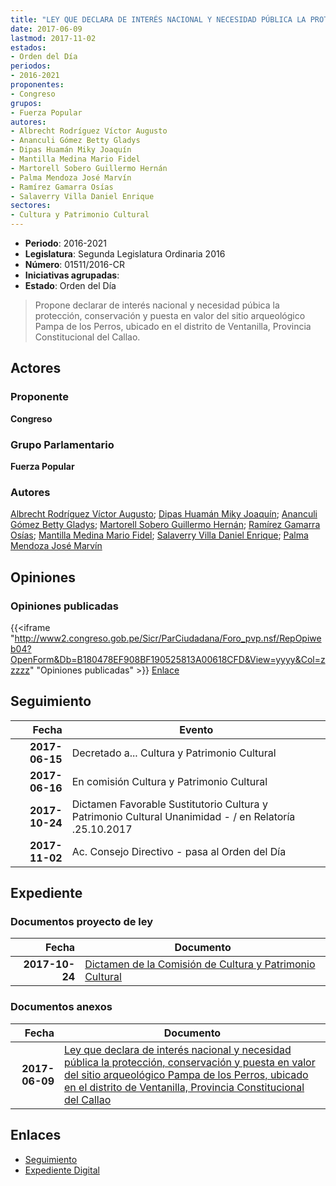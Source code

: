 ```yaml
---
title: "LEY QUE DECLARA DE INTERÉS NACIONAL Y NECESIDAD PÚBLICA LA PROTECCIÓN, CONSERVACIÓN Y PUESTA EN VALOR DEL SITIO ARQUEOLÓGICO PAMPA DE LOS PERROS, UBICADO EN EL DISTRITO DE VENTANILLA, PROVINCIA CONSTITUCIONAL DEL CALLAO"
date: 2017-06-09
lastmod: 2017-11-02
estados:
- Orden del Día
periodos:
- 2016-2021
proponentes:
- Congreso
grupos:
- Fuerza Popular
autores:
- Albrecht Rodríguez Víctor Augusto
- Ananculi Gómez Betty Gladys
- Dipas Huamán Miky Joaquín
- Mantilla Medina Mario Fidel
- Martorell Sobero Guillermo Hernán
- Palma Mendoza José Marvín
- Ramírez Gamarra Osías
- Salaverry Villa Daniel Enrique
sectores:
- Cultura y Patrimonio Cultural
---
```

- **Periodo**: 2016-2021
- **Legislatura**: Segunda Legislatura Ordinaria 2016
- **Número**: 01511/2016-CR
- **Iniciativas agrupadas**: 
- **Estado**: Orden del Día

> Propone declarar de interés nacional y necesidad púbica la protección, conservación y puesta en valor del sitio arqueológico Pampa de los Perros, ubicado en el distrito de Ventanilla, Provincia Constitucional del Callao.


## Actores

### Proponente

**Congreso**

### Grupo Parlamentario

**Fuerza Popular**

### Autores

[Albrecht Rodríguez Víctor Augusto](mailto:mailto:valbrecht@congreso.gob.pe); [Dipas Huamán Miky Joaquín](mailto:mailto:mdipas@congreso.gob.pe); [Ananculi Gómez Betty Gladys](mailto:mailto:bananculi@congreso.gob.pe); [Martorell Sobero Guillermo Hernán](mailto:mailto:gmartorell@congreso.gob.pe); [Ramírez Gamarra Osías](mailto:mailto:oramirez@congreso.gob.pe); [Mantilla Medina Mario Fidel](mailto:mailto:mmantilla@congreso.gob.pe); [Salaverry Villa Daniel Enrique](mailto:mailto:dsalaverry@congreso.gob.pe); [Palma Mendoza José Marvín](mailto:mailto:jpalma@congreso.gob.pe)

## Opiniones

### Opiniones publicadas

{{<iframe "http://www2.congreso.gob.pe/Sicr/ParCiudadana/Foro_pvp.nsf/RepOpiweb04?OpenForm&Db=B180478EF908BF190525813A00618CFD&View=yyyy&Col=zzzzz" "Opiniones publicadas" >}}
[Enlace](http://www2.congreso.gob.pe/Sicr/ParCiudadana/Foro_pvp.nsf/RepOpiweb04?OpenForm&Db=B180478EF908BF190525813A00618CFD&View=yyyy&Col=zzzzz)


## Seguimiento

| Fecha | Evento |
|------:|--------|
| **2017-06-15** | Decretado a... Cultura y Patrimonio Cultural |
| **2017-06-16** | En comisión Cultura y Patrimonio Cultural |
| **2017-10-24** | Dictamen Favorable Sustitutorio Cultura y Patrimonio Cultural Unanimidad - / en Relatoría .25.10.2017 |
| **2017-11-02** | Ac. Consejo Directivo - pasa al Orden del Día |

## Expediente

### Documentos proyecto de ley

| Fecha | Documento |
|------:|-----------|
| **2017-10-24** | [Dictamen de la Comisión de Cultura y Patrimonio Cultural](http://www.leyes.congreso.gob.pe/Documentos/2016_2021/Dictamenes/Proyectos_de_Ley/01511DC05MAY20171024.pdf) |

### Documentos anexos

| Fecha | Documento |
|------:|-----------|
| **2017-06-09** | [Ley que declara de interés nacional y necesidad pública la protección, conservación y puesta en valor del sitio arqueológico Pampa de los Perros, ubicado en el distrito de Ventanilla, Provincia Constitucional del Callao](http://www.leyes.congreso.gob.pe/Documentos/2016_2021/Proyectos_de_Ley_y_de_Resoluciones_Legislativas/PL0151120170609..PDF) |

## Enlaces

- [Seguimiento](http://www2.congreso.gob.pe/Sicr/TraDocEstProc/CLProLey2016.nsf/f7fff46988ca05b1052578e100829cc7/a6507d928518b7640525813b0000cc64?OpenDocument)
- [Expediente Digital](http://www2.congreso.gob.pe/Sicr/TraDocEstProc/Expvirt_2011.nsf/visbusqptramdoc1621/01511?opendocument)

